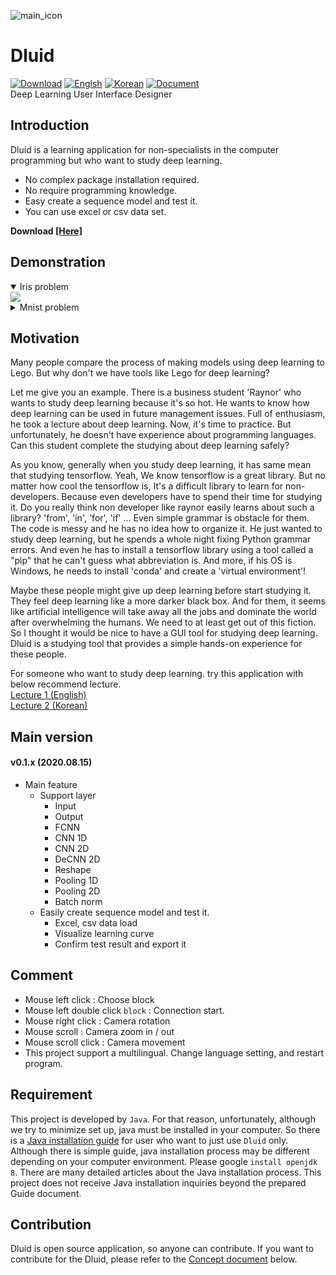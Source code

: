 
![main_icon](./document/resources/title.png)
# Dluid
[![Download](https://img.shields.io/badge/Download-here-darkcyan.svg?style=flat)](https://kok202.github.io/Dluid/)
[![Englsh](https://img.shields.io/badge/Language-English-orange.svg)](README.md)
[![Korean](https://img.shields.io/badge/Language-Korean-blue.svg)](README.md)
[![Document](https://img.shields.io/badge/Contributions-Document-brightgreen.svg?style=flat)](https://kok202.github.io/Dluid/)  
Deep Learning User Interface Designer 

## Introduction
Dluid is a learning application for non-specialists in the computer programming but who want to study deep learning.  

- No complex package installation required.
- No require programming knowledge.
- Easy create a sequence model and test it.
- You can use excel or csv data set.

**Download [\[Here\]](https://drive.google.com/drive/folders/1B6ooDPBGy94OTpspymnPlBNzPIsgyBsE?usp=sharing)**

## Demonstration
<details open markdown="1">  
<summary>Iris problem</summary>  
<img src="./document/resources/iris-problem-100.gif">
</details>  
  
<details markdown="1">  
<summary>Mnist problem</summary>  
<img src="./document/resources/mnist-problem-50.gif">
</details>

## Motivation
Many people compare the process of making models using deep learning to Lego.
But why don't we have tools like Lego for deep learning?

Let me give you an example.
There is a business student 'Raynor' who wants to study deep learning because it's so hot.
He wants to know how deep learning can be used in future management issues.
Full of enthusiasm, he took a lecture about deep learning. 
Now, it's time to practice.
But unfortunately, he doesn't have experience about programming languages.
Can this student complete the studying about deep learning safely?

As you know, generally when you study deep learning, it has same mean that studying tensorflow.
Yeah, We know tensorflow is a great library.
But no matter how cool the tensorflow is, It's a difficult library to learn for non-developers.
Because even developers have to spend their time for studying it.
Do you really think non developer like raynor easily learns about such a library?
'from', 'in', 'for', 'if' ... Even simple grammar is obstacle for them.
The code is messy and he has no idea how to organize it.
He just wanted to study deep learning, but he spends a whole night fixing Python grammar errors.
And even he has to install a tensorflow library using a tool called a "pip" that he can't guess what abbreviation is.
And more, if his OS is Windows, he needs to install 'conda' and create a 'virtual environment'!

Maybe these people might give up deep learning before start studying it.
They feel deep learning like a more darker black box.
And for them, it seems like artificial intelligence will take away all the jobs and dominate the world after overwhelming the humans.
We need to at least get out of this fiction.
So I thought it would be nice to have a GUI tool for studying deep learning.
Dluid is a studying tool that provides a simple hands-on experience for these people.

For someone who want to study deep learning. try this application with below recommend lecture.  
[Lecture 1 (English)](https://www.youtube.com/watch?v=SKq-pmkekTk&list=PLlMkM4tgfjnJ3I-dbhO9JTw7gNty6o_2m&index=2&t=0s)  
[Lecture 2 (Korean)](https://www.youtube.com/watch?v=BS6O0zOGX4E&list=PLlMkM4tgfjnLSOjrEJN31gZATbcj_MpUm)

## Main version
#### v0.1.x (2020.08.15)  
- Main feature
  - Support layer
    - Input
    - Output
    - FCNN
    - CNN 1D
    - CNN 2D
    - DeCNN 2D
    - Reshape
    - Pooling 1D
    - Pooling 2D
    - Batch norm
  - Easily create sequence model and test it.
    - Excel, csv data load
    - Visualize learning curve
    - Confirm test result and export it  

## Comment
- Mouse left click : Choose block
- Mouse left double click `block` : Connection start.
- Mouse right click : Camera rotation
- Mouse scroll : Camera zoom in / out 
- Mouse scroll click : Camera movement
- This project support a multilingual. Change language setting, and restart program.

## Requirement 
This project is developed by `Java`. 
For that reason, unfortunately, although we try to minimize set up, java must be installed in your computer. 
So there is a [Java installation guide](document/java-installation.md) for user who want to just use `Dluid` only.  
Although there is simple guide, java installation process may be different depending on your computer environment. 
Please google `install openjdk 8`. There are many detailed articles about the Java installation process.
This project does not receive Java installation inquiries beyond the prepared Guide document. 

## Contribution
Dluid is open source application, so anyone can contribute.
If you want to contribute for the Dluid, please refer to the [Concept document](https://kok202.github.io/Dluid/) below. 
